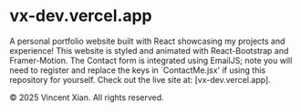 # vx-dev.vercel.app
A personal portfolio website built with React showcasing my projects and experience!
This website is styled and animated with React-Bootstrap and Framer-Motion. The Contact form is integrated using EmailJS; note you will need to register and replace the keys in `ContactMe.jsx' if using this repository for yourself.
Check out the live site at: [vx-dev.vercel.app].
<footer>
  <p>© 2025 Vincent Xian. All rights reserved.</p>
</footer>
